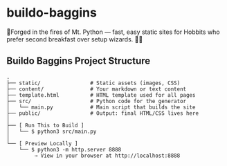 # buildo-baggins
🌋Forged in the fires of Mt. Python — fast, easy static sites for Hobbits who prefer second breakfast over setup wizards. 🧙‍♂️


## Buildo Baggins Project Structure
```
.
├── static/                # Static assets (images, CSS)
├── content/               # Your markdown or text content
├── template.html          # HTML template used for all pages
├── src/                   # Python code for the generator
│   └── main.py            # Main script that builds the site
├── public/                # Output: final HTML/CSS lives here
│
├── [ Run This to Build ]
│   └── $ python3 src/main.py
│
└── [ Preview Locally ]
    └── $ python3 -m http.server 8888
         → View in your browser at http://localhost:8888
```
